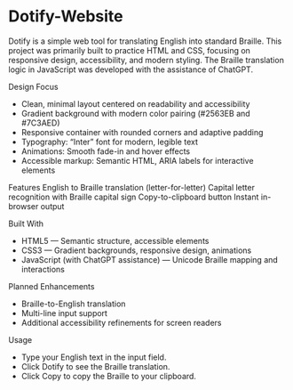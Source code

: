 # Dotify-Website
Dotify is a simple web tool for translating English into standard Braille.
This project was primarily built to practice HTML and CSS, focusing on responsive design, accessibility, and modern styling.
The Braille translation logic in JavaScript was developed with the assistance of ChatGPT.

Design Focus
- Clean, minimal layout centered on readability and accessibility
- Gradient background with modern color pairing (#2563EB and #7C3AED)
- Responsive container with rounded corners and adaptive padding
- Typography: “Inter” font for modern, legible text
- Animations: Smooth fade-in and hover effects
- Accessible markup: Semantic HTML, ARIA labels for interactive elements

Features
English to Braille translation (letter-for-letter)
Capital letter recognition with Braille capital sign
Copy-to-clipboard button
Instant in-browser output

Built With
- HTML5 — Semantic structure, accessible elements
- CSS3 — Gradient backgrounds, responsive design, animations
- JavaScript (with ChatGPT assistance) — Unicode Braille mapping and interactions

Planned Enhancements
- Braille-to-English translation
- Multi-line input support
- Additional accessibility refinements for screen readers

Usage
- Type your English text in the input field.
- Click Dotify to see the Braille translation.
- Click Copy to copy the Braille to your clipboard.

